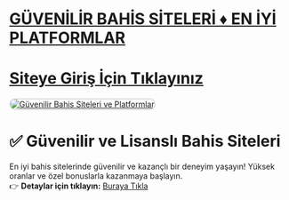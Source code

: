 #  <a href="https://t.me/+7FPuamFhL5E1YTBk">GÜVENİLİR BAHİS SİTELERİ ♦️ EN İYİ PLATFORMLAR</a>
#  <a href="https://t.me/+7FPuamFhL5E1YTBk">Siteye Giriş İçin Tıklayınız</a>

<meta charset="UTF-8">
    <meta name="viewport" content="width=device-width, initial-scale=1.0">
</head>
<body>

<a href="https://resimlink.com/QnGsr_UB0" title="Güvenilir Bahis Siteleri">
    <img src="https://r.resimlink.com/QnGsr_UB0.jpg" alt="Güvenilir Bahis Siteleri ve Platformlar" style="max-width: 100%; border: 2px solid #ddd; border-radius: 10px;">
</a>

# ✅ Güvenilir ve Lisanslı Bahis Siteleri  

En iyi bahis sitelerinde güvenilir ve kazançlı bir deneyim yaşayın! Yüksek oranlar ve özel bonuslarla kazanmaya başlayın.  
👉 **Detaylar için tıklayın:** [Buraya Tıkla](https://t.me/+7FPuamFhL5E1YTBk)  

<meta name="description" content="Güvenilir bahis siteleri ile lisanslı ve kazançlı bir deneyim. En iyi oranlar için hemen tıklayın!">
